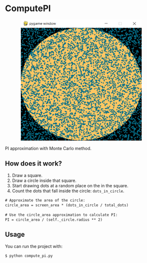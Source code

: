 # ComputePI

<p align="center">
  <img width="400" height="400" src="https://github.com/dylannalex/ComputePI/blob/master/images/simulation.png">
</p>


PI approximation with Monte Carlo method.

## How does it work?
1. Draw a square.
2. Draw a circle inside that square.
3. Start drawing dots at a random place on the in the square.
4. Count the dots that fall inside the circle: ```dots_in_circle```.


```
# Approximate the area of the circle:
circle_area = screen_area * (dots_in_circle / total_dots)

# Use the circle_area approximation to calculate PI:
PI = circle_area / (self._circle.radius ** 2)
```

## Usage
You can run the project with:
```
$ python compute_pi.py
```
